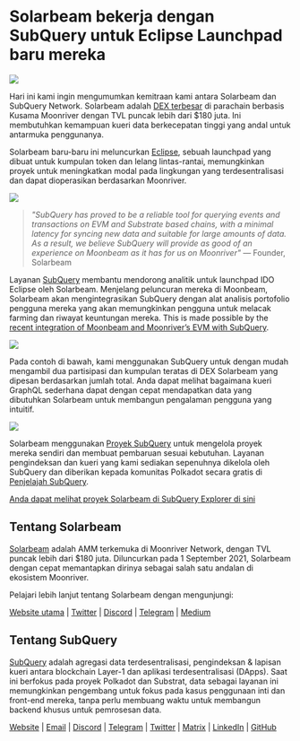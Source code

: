 # Solarbeam bekerja dengan SubQuery untuk Eclipse Launchpad baru mereka

![](https://miro.medium.com/max/1400/1*ZG9NqT9GIXax5SBpNn5ipg.png)

Hari ini kami ingin mengumumkan kemitraan kami antara Solarbeam dan SubQuery Network. Solarbeam adalah [DEX terbesar](https://defillama.com/chain/Moonriver) di parachain berbasis Kusama Moonriver dengan TVL puncak lebih dari $180 juta. Ini membutuhkan kemampuan kueri data berkecepatan tinggi yang andal untuk antarmuka penggunanya.

Solarbeam baru-baru ini meluncurkan [Eclipse](https://app.solarbeam.io/eclipse), sebuah launchpad yang dibuat untuk kumpulan token dan lelang lintas-rantai, memungkinkan proyek untuk meningkatkan modal pada lingkungan yang terdesentralisasi dan dapat dioperasikan berdasarkan Moonriver.

![](https://miro.medium.com/max/1400/1*IbRN8EnymWvqvh0sx_PNKw.png)

> _"SubQuery has proved to be a reliable tool for querying events and transactions on EVM and Substrate based chains, with a minimal latency for syncing new data and suitable for large amounts of data. As a result, we believe SubQuery will provide as good of an experience on Moonbeam as it has for us on Moonriver"_ — Founder, Solarbeam

Layanan [SubQuery](https://subquery.network/) membantu mendorong analitik untuk launchpad IDO Eclipse oleh Solarbeam. Menjelang peluncuran mereka di Moonbeam, Solarbeam akan mengintegrasikan SubQuery dengan alat analisis portofolio pengguna mereka yang akan memungkinkan pengguna untuk melacak farming dan riwayat keuntungan mereka. This is made possible by the [recent integration of Moonbeam and Moonriver’s EVM with SubQuery](./20211028-moonbeam-evm.md).

![](https://miro.medium.com/max/1400/1*6_iO6tLt4RxxMvs8u-F_Bg.png)

Pada contoh di bawah, kami menggunakan SubQuery untuk dengan mudah mengambil dua partisipasi dan kumpulan teratas di DEX Solarbeam yang dipesan berdasarkan jumlah total. Anda dapat melihat bagaimana kueri GraphQL sederhana dapat dengan cepat mendapatkan data yang dibutuhkan Solarbeam untuk membangun pengalaman pengguna yang intuitif.

![](https://miro.medium.com/max/1400/1*5iCwSaU96UtDMFA1MruRlA.png)

Solarbeam menggunakan [Proyek SubQuery](https://project.subquery.network/) untuk mengelola proyek mereka sendiri dan membuat pembaruan sesuai kebutuhan. Layanan pengindeksan dan kueri yang kami sediakan sepenuhnya dikelola oleh SubQuery dan diberikan kepada komunitas Polkadot secara gratis di [Penjelajah SubQuery](https://explorer.subquery.network/).

[Anda dapat melihat proyek Solarbeam di SubQuery Explorer di sini](https://explorer.subquery.network/subquery/csntest/eclipse)

## Tentang Solarbeam

[Solarbeam](https://solarbeam.io/) adalah AMM terkemuka di Moonriver Network, dengan TVL puncak lebih dari $180 juta. Diluncurkan pada 1 September 2021, Solarbeam dengan cepat memantapkan dirinya sebagai salah satu andalan di ekosistem Moonriver.

Pelajari lebih lanjut tentang Solarbeam dengan mengunjungi:

[Website utama](https://solarbeam.io/exchange/swap) | [Twitter](https://twitter.com/solarbeamio) | [Discord](http://discord.gg/rK4AjZXuwf) | [Telegram](http://t.me/solarbeamio) | [Medium](https://solarbeam.medium.com/)

## Tentang SubQuery

[SubQuery](https://subquery.network/) adalah agregasi data terdesentralisasi, pengindeksan & lapisan kueri antara blockchain Layer-1 dan aplikasi terdesentralisasi (DApps). Saat ini berfokus pada proyek Polkadot dan Substrat, data sebagai layanan ini memungkinkan pengembang untuk fokus pada kasus penggunaan inti dan front-end mereka, tanpa perlu membuang waktu untuk membangun backend khusus untuk pemrosesan data.

[Website](https://subquery.network/) | [Email](mailto:hello@subquery.network) | [Discord](https://discord.com/invite/78zg8aBSMG) | [Telegram](https://t.me/subquerynetwork) | [Twitter](https://twitter.com/subquerynetwork) | [Matrix](https://matrix.to/#/#subquery:matrix.org) | [LinkedIn](https://www.linkedin.com/company/subquery) | [GitHub](https://github.com/subquery)
